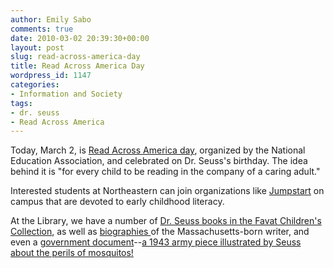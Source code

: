 ```yaml
---
author: Emily Sabo
comments: true
date: 2010-03-02 20:39:30+00:00
layout: post
slug: read-across-america-day
title: Read Across America Day
wordpress_id: 1147
categories:
- Information and Society
tags:
- dr. seuss
- Read Across America
---
```


Today, March 2, is [Read Across America day](http://www.nea.org/grants/13003.htm), organized by the National Education Association, and celebrated on Dr. Seuss's birthday. The idea behind it is "for every child to be reading in the company of a caring adult."

Interested students at Northeastern can join organizations like [Jumpstart](http://www.northeastern.edu/communityservice/americorps/jumpstart.html) on campus that are devoted to early childhood literacy.

At the Library, we have a number of [Dr. Seuss books in the Favat Children's Collection](http://nucat.lib.neu.edu/search~S5/?searchtype=X&searcharg=seuss&searchscope=15&sortdropdown=-&SORT=DZ&extended=1&SUBMIT=Search&searchlimits=&searchorigarg=Xseuss%26SORT%3DD), as well as [biographies ](http://nucat.lib.neu.edu/search~S15/?searchtype=d&searcharg=seuss&searchscope=5&sortdropdown=-&SORT=DZ&extended=1&SUBMIT=Search&searchlimits=&searchorigarg=Xseuss%26SORT%3DDZ)of the Massachusetts-born writer, and even a [government document](http://nucat.lib.neu.edu/search~S5?/Xseuss&searchscope=5&SORT=D/Xseuss&searchscope=5&SORT=D&SUBKEY=seuss/1%2C89%2C89%2CE/frameset&FF=Xseuss&searchscope=5&SORT=D&7%2C7%2C#)--[a 1943 army piece illustrated by Seuss about the perils of mosquitos!](http://nucat.lib.neu.edu/search~S5?/Xseuss&searchscope=5&SORT=D/Xseuss&searchscope=5&SORT=D&SUBKEY=seuss/1%2C89%2C89%2CE/frameset&FF=Xseuss&searchscope=5&SORT=D&7%2C7%2C#)
